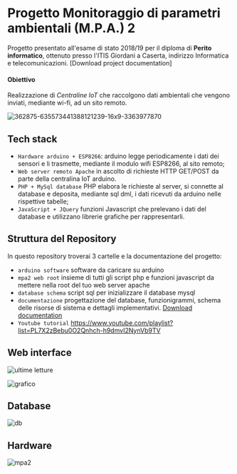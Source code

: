 # Progetto Monitoraggio di parametri ambientali (M.P.A.) 2
Progetto presentato all'esame di stato 2018/19 per il diploma di **Perito informatico**, ottenuto presso l'ITIS Giordani a Caserta, indirizzo Informatica e telecomunicazioni.  [Download project documentation]
#### Obiettivo
Realizzazione di *Centraline IoT* che raccolgono dati ambientali che vengono inviati, mediante wi-fi, ad un sito remoto.

![362875-635573441388121239-16x9-3363977870](https://github.com/AlessandroBonomo28/Centralina-IoT-MPA2/assets/75626033/22883bc7-fc26-4914-a8db-f32de719ed4d)
## Tech stack
-	`Hardware arduino + ESP8266`: arduino legge periodicamente i dati dei sensori e li trasmette, mediante il modulo wifi ESP8266, al sito remoto;
-	`Web server remoto Apache` in ascolto di richieste HTTP GET/POST da parte della centralina IoT arduino.
-	`PHP + MySql database` PHP elabora le richieste al server, si connette al database e deposita, mediante sql dml, i dati ricevuti da arduino nelle rispettive tabelle;
-	`JavaScript + JQuery` funzioni Javascript che prelevano i dati del database e utilizzano librerie grafiche per rappresentarli.
## Struttura del Repository
In questo repository troverai 3 cartelle e la documentazione del progetto:
- `arduino software` software da caricare su arduino
- `mpa2 web root` insieme di tutti gli script php e funzioni javascript da mettere nella root del tuo web server apache
- `database schema` script sql per inizializzare il database mysql
- `documentazione` progettazione del database, funzionigrammi, schema delle risorse di sistema e dettagli implementativi. [Download documentation](https://github.com/AlessandroBonomo28/Centralina-IoT-MPA2/raw/main/docTecnicaMPA2.doc)
- `Youtube tutorial` https://www.youtube.com/playlist?list=PL7X2zBebu0O2Qnhch-h9dmvI2NynVb9TV
## Web interface
![ultime letture](https://github.com/AlessandroBonomo28/MPA-2/assets/75626033/1f8505ac-53ed-4620-8d09-648e2b2e1399)

![grafico](https://github.com/AlessandroBonomo28/MPA-2/assets/75626033/7ff6f688-d7bf-4b39-8076-7bff8f723285)
## Database
![db](https://github.com/AlessandroBonomo28/MPA-2/assets/75626033/5108958d-7d99-44f7-9cec-06c034111826)
## Hardware
![mpa2](https://github.com/AlessandroBonomo28/MPA-2/assets/75626033/00cb88be-0333-4959-869c-79e898d673c1)


